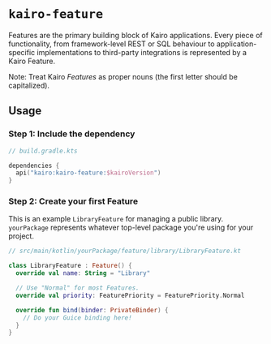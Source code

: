 # `kairo-feature`

Features are the primary building block of Kairo applications.
Every piece of functionality,
from framework-level REST or SQL behaviour
to application-specific implementations
to third-party integrations
is represented by a Kairo Feature.

Note: Treat Kairo _Features_ as proper nouns (the first letter should be capitalized).

## Usage

### Step 1: Include the dependency

```kotlin
// build.gradle.kts

dependencies {
  api("kairo:kairo-feature:$kairoVersion")
}
```

### Step 2: Create your first Feature

This is an example `LibraryFeature` for managing a public library.
`yourPackage` represents whatever top-level package you're using for your project.

```kotlin
// src/main/kotlin/yourPackage/feature/library/LibraryFeature.kt

class LibraryFeature : Feature() {
  override val name: String = "Library"

  // Use "Normal" for most Features.
  override val priority: FeaturePriority = FeaturePriority.Normal

  override fun bind(binder: PrivateBinder) {
    // Do your Guice binding here!
  }
}
```
